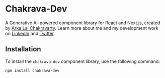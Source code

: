 # Chakrava-Dev

A Generative AI-powered component library for React and Next.js, created by [Arka Lal Chakravarty](https://www.linkedin.com/in/arkalal/). Learn more about me and my development work on [LinkedIn](https://www.linkedin.com/in/arkalal/) and [Twitter](https://x.com/arka_codes).

## Installation

To install the `chakrava-dev` component library, use the following command:

```bash
npm install chakrava-dev
```
